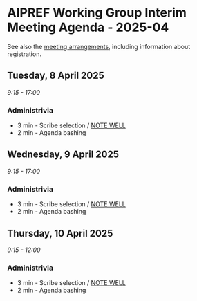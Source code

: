 # AIPREF Working Group Interim Meeting Agenda - 2025-04

See also the [meeting arrangements](arrangements.md), including information about registration.

## Tuesday, 8 April 2025

_9:15 - 17:00_

### Administrivia

*  3 min - Scribe selection / [NOTE WELL](https://www.ietf.org/about/note-well/)
*  2 min - Agenda bashing

## Wednesday, 9 April 2025

_9:15 - 17:00_

### Administrivia

*  3 min - Scribe selection / [NOTE WELL](https://www.ietf.org/about/note-well/)
*  2 min - Agenda bashing

## Thursday, 10 April 2025

_9:15 - 12:00_

### Administrivia

*  3 min - Scribe selection / [NOTE WELL](https://www.ietf.org/about/note-well/)
*  2 min - Agenda bashing
